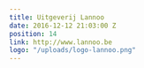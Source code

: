 ```yaml
---
title: Uitgeverij Lannoo
date: 2016-12-12 21:03:00 Z
position: 14
link: http://www.lannoo.be
logo: "/uploads/logo-lannoo.png"
---
```


